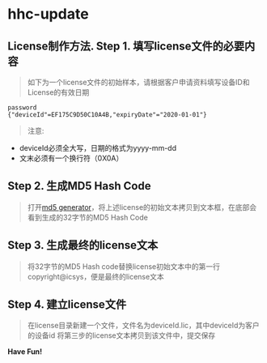 hhc-update
=========

License制作方法.
Step 1. 填写license文件的必要内容
---------------------------------

> 如下为一个license文件的初始样本，请根据客户申请资料填写设备ID和License的有效日期
```
password
{"deviceId"=EF175C9D50C10A4B,"expiryDate"="2020-01-01"}
```
> 注意:
  - deviceId必须全大写，日期的格式为yyyy-mm-dd
  - 文末必须有一个换行符（0X0A）


Step 2. 生成MD5 Hash Code
-------------------------
> 打开[md5 generator]，将上述license的初始文本拷贝到文本框，在底部会看到生成的32字节的MD5 Hash Code


Step 3. 生成最终的license文本
-----------------------------
> 将32字节的MD5 Hash code替换license初始文本中的第一行copyright@icsys，便是最终的license文本


Step 4. 建立license文件
-----------------------
> 在license目录新建一个文件，文件名为deviceId.lic，其中deviceId为客户的设备id
将第三步的license文本拷贝到该文件中，提交保存


**Have Fun!**

[md5 generator]:http://www.tools4noobs.com/online_php_functions/md5
    